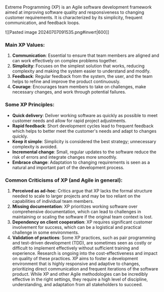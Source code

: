 Extreme Programming (XP) is an Agile software development framework aimed at improving software quality and responsiveness to changing customer requirements. It is characterized by its simplicity, frequent communication, and feedback loops. 

![[Pasted image 20240707091535.png#invert|600]]
### Main XP Values:
1. **Communication**: Essential to ensure that team members are aligned and can work effectively on complex problems together.
2. **Simplicity**: Focuses on the simplest solution that works, reducing complexity and making the system easier to understand and modify.
3. **Feedback**: Regular feedback from the system, the user, and the team helps to refine and improve the product continuously.
4. **Courage**: Encourages team members to take on challenges, make necessary changes, and work through potential failures.
### Some XP Principles:
- **Quick delivery**: Deliver working software as quickly as possible to meet customer needs and allow for rapid project adjustments.
- **Rapid feedback**: Short development cycles lead to frequent feedback which helps to better meet the customer's needs and adapt to changes quickly.
- **Keep it simple**: Simplicity is considered the best strategy; unnecessary complexity is avoided.
- **Incremental change**: Small, regular updates to the software reduce the risk of errors and integrate changes more smoothly.
- **Embrace change**: Adaptation to changing requirements is seen as a natural and important part of the development process.
### Common Criticisms of XP (and Agile in general):
1. **Perceived as ad-hoc**: Critics argue that XP lacks the formal structure needed to scale to larger projects and may be too reliant on the capabilities of individual team members.
2. **Missing documentation**: XP prioritizes working software over comprehensive documentation, which can lead to challenges in maintaining or scaling the software if the original team context is lost.
3. **Dependency on client cooperation**: XP requires significant customer involvement for success, which can be a logistical and practical challenge in some environments.
4. **Validation of practices**: Some XP practices, such as pair programming and test-driven development (TDD), are sometimes seen as costly or difficult to implement effectively without sufficient training and experience. Research is ongoing into the cost-effectiveness and impact on quality of these practices.
XP aims to foster a development environment that is highly responsive and adaptive to changes, prioritizing direct communication and frequent iterations of the software product. While XP and other Agile methodologies can be incredibly effective in the right settings, they require a high level of discipline, understanding, and adaptation from all stakeholders to succeed.